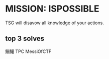 # MISSION: ISPOSSIBLE

TSG will disavow all knowledge of your actions.

## top 3 solves

鰯鱪
TPC
MessiOfCTF
